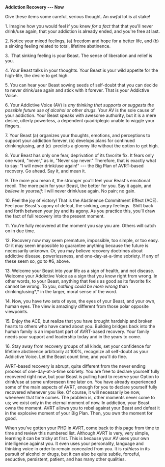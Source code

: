 **Addiction Recovery --- Now**

Give these items some careful, serious thought. An *awful* lot is at stake!

1\. Imagine how you would feel if you knew *for a fact* that that you'll never drink/use again, that your addiction is already ended, and you're free at last.

2\. Notice your mixed feelings, (a) freedom and hope for a better life, and (b) a sinking feeling related to total, lifetime abstinence. 

3\.  That sinking feeling is your Beast. The sense of liberation and relief is you. 

4\. Your Beast talks in your thoughts. Your Beast is your wild appetite for the high-life, the desire to get high. 

5\. You can hear your Beast sowing seeds of self-doubt that you can decide to never drink/use again and stick with it forever. That is your Addictive Voice. 

6\. Your Addictive Voice (AV) is *any thinking that supports or suggests the possible future use of alcohol or other drugs.* Your AV is the sole cause of your addiction. Your Beast speaks with awesome authority, but it is a mere desire, utterly powerless, a dependent quadriplegic unable to wiggle your fingers.

7\. Your Beast (a) organizes your thoughts, emotions, and perceptions to support your addiction forever, (b) develops plans for continued drinking/using, and (c)  predicts a gloomy life without the option to get high.

8\. Your Beast has only one fear, deprivation of its favorite fix. It fears only one word, "never," as in, "Never say never." Therefore, that is exactly what to say: "I will never drink/use again!" --- the Big Plan of AVRT-based recovery. Go ahead. Say it, and mean it. 

9\. The more you mean it, the stronger you'll feel your Beast's emotional recoil. The more pain for your Beast, the better for you. Say it again, and *believe* *in yourself*: I will never drink/use again. No pain; no gain.

10\. Feel the joy of victory! That is the Abstinence Commitment Effect (ACE). Feel your Beast's agony of defeat, the sinking, angry feelings.  Shift back and forth between your joy and its agony. As you practice this, you'll draw the fact of full recovery into the present moment. 

11\. You're fully recovered at the moment you say you are. Others will catch on in due time. 

12\. Recovery now may seem premature, impossible, too simple, or too easy. Or it may seem impossible to guarantee anything because the future is necessarily unknown. Or, you may believe recovery doctrines about addictive disease, powerlessness, and one-day-at-a-time sobriety. If any of these seem so, go to #6, above. 

13\. Welcome your Beast into your life as a sign of health, and not disease. Welcome your Addictive Voice as a sign that you know right from wrong. In other words, to your Beast, anything that feels as good as its favorite fix cannot be wrong. To you, *nothing could be more wrong* than drinking/using*,* in the larger, moral sense of the word.

14\. Now, you have two sets of eyes, the eyes of your Beast, and your own, human eyes. The view is amazingly different from those polar opposite viewpoints.

15\. Enjoy the ACE, but realize that you have brought hardship and broken hearts to others who have cared about you. Building bridges back into the human family is an important part of AVRT-based recovery. Your family needs your support and leadership today and in the years to come.

16\. Stay away from recovery groups of all kinds, set your confidence for lifetime abstinence arbitrarily at 100%, recognize all self-doubt as your Addictive Voice. Let the Beast count time, and you'll do fine. 


AVRT-based recovery is abrupt, quite different from the never ending process of one-day-at-a-time sobriety. You are free to declare yourself fully recovered right now, but your Beast is pulling hard to reserve your Option to drink/use at some unforeseen time later on. You have already experienced some of the main aspects of AVRT, enough for you to declare yourself fully recovered whenever you like. Of course, it will necessarily be now, whenever that time comes. The problem is, other moments never come to us; we exist only in the eternal moment of now. In addiction, your Beast owns the moment. AVRT allows you to rebel against your Beast and defeat it in the explosive moment of your Big Plan. Then, you own the moment for good.

When you've gotten your PHD in AVRT, come back to this page from time to time and review this numbered list. Although AVRT is very, very simple, learning it can be tricky at first. This is because your AV uses your own intelligence against you. It even uses your personality, language and thinking voice in order to remain concealed from you. It is *ruthless* in its pursuit of alcohol or drugs, but it can also be quite subtle, forceful, seductive, persistent, patient, and has many other qualities.